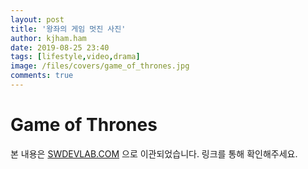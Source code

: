 ```yaml
---
layout: post
title: '왕좌의 게임 멋진 사진'
author: kjham.ham
date: 2019-08-25 23:40
tags: [lifestyle,video,drama]
image: /files/covers/game_of_thrones.jpg
comments: true
---
```


# Game of Thrones  

본 내용은 [SWDEVLAB.COM](https://swdevlab.com/61) 으로 이관되었습니다.
링크를 통해 확인해주세요.